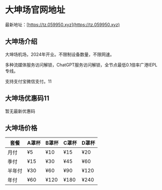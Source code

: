 # 大坤场官网地址

最新地址：[https://tz.059950.xyz](https://tz.059950.xyz)

## 大坤场介绍

大坤场机场，2024年开业。不限制设备数量，不限网速。

多种流媒体服务访问解锁，ChatGPT服务访问解锁，全节点最低0.1倍率广港IEPL专线。

支持支付宝微信支付。11

## 大坤场优惠码11

暂无最新优惠码

## 大坤场价格

|套餐|A罩杯|B罩杯|C罩杯|D罩杯|
|----|----|----|----|----|
|月付|¥5|¥10|¥15|¥20|
|季付|¥15|¥30|¥45|¥60|
|半年付|¥30|¥60|¥90|¥120|
|年付|¥60|¥120|¥180|¥240|

